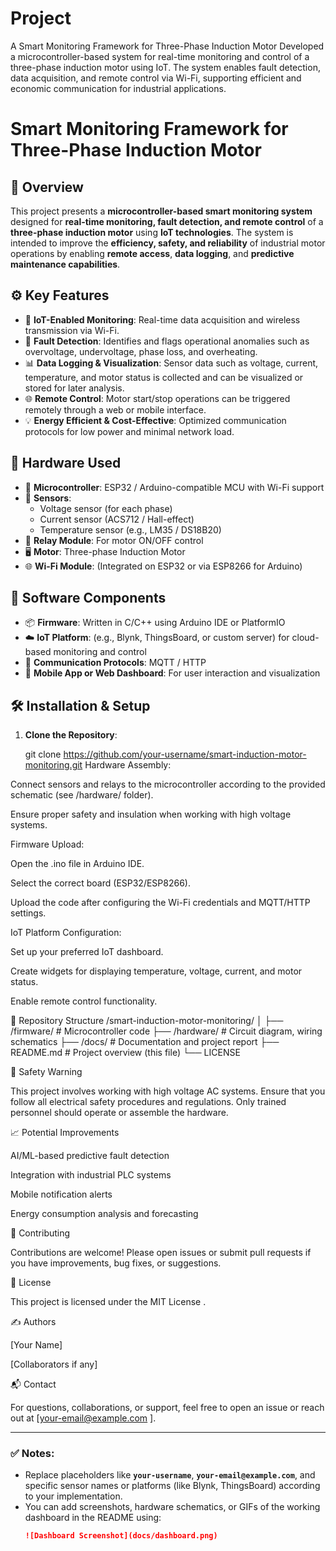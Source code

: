 # Project
A Smart Monitoring Framework for Three-Phase Induction Motor  Developed a microcontroller-based system for real-time monitoring and control of a three-phase induction motor using  IoT. The system enables fault detection, data acquisition, and remote control via Wi-Fi, supporting efficient and  economic communication for industrial applications.
# Smart Monitoring Framework for Three-Phase Induction Motor

## 📘 Overview

This project presents a **microcontroller-based smart monitoring system** designed for **real-time monitoring, fault detection, and remote control** of a **three-phase induction motor** using **IoT technologies**. The system is intended to improve the **efficiency, safety, and reliability** of industrial motor operations by enabling **remote access**, **data logging**, and **predictive maintenance capabilities**.

## ⚙️ Key Features

- 📡 **IoT-Enabled Monitoring**: Real-time data acquisition and wireless transmission via Wi-Fi.
- 🚨 **Fault Detection**: Identifies and flags operational anomalies such as overvoltage, undervoltage, phase loss, and overheating.
- 📊 **Data Logging & Visualization**: Sensor data such as voltage, current, temperature, and motor status is collected and can be visualized or stored for later analysis.
- 🌐 **Remote Control**: Motor start/stop operations can be triggered remotely through a web or mobile interface.
- 💡 **Energy Efficient & Cost-Effective**: Optimized communication protocols for low power and minimal network load.

## 🧰 Hardware Used

- 🧠 **Microcontroller**: ESP32 / Arduino-compatible MCU with Wi-Fi support
- 🔌 **Sensors**:
  - Voltage sensor (for each phase)
  - Current sensor (ACS712 / Hall-effect)
  - Temperature sensor (e.g., LM35 / DS18B20)
- 🔧 **Relay Module**: For motor ON/OFF control
- 🖥️ **Motor**: Three-phase Induction Motor
- 🌐 **Wi-Fi Module**: (Integrated on ESP32 or via ESP8266 for Arduino)

## 🧠 Software Components

- 📦 **Firmware**: Written in C/C++ using Arduino IDE or PlatformIO
- ☁️ **IoT Platform**: (e.g., Blynk, ThingsBoard, or custom server) for cloud-based monitoring and control
- 🧩 **Communication Protocols**: MQTT / HTTP
- 📱 **Mobile App or Web Dashboard**: For user interaction and visualization

## 🛠️ Installation & Setup

1. **Clone the Repository**:
    
   git clone https://github.com/your-username/smart-induction-motor-monitoring.git
   Hardware Assembly:

Connect sensors and relays to the microcontroller according to the provided schematic (see /hardware/ folder).

Ensure proper safety and insulation when working with high voltage systems.

Firmware Upload:

Open the .ino file in Arduino IDE.

Select the correct board (ESP32/ESP8266).

Upload the code after configuring the Wi-Fi credentials and MQTT/HTTP settings.

IoT Platform Configuration:

Set up your preferred IoT dashboard.

Create widgets for displaying temperature, voltage, current, and motor status.

Enable remote control functionality.

📁 Repository Structure
/smart-induction-motor-monitoring/
│
├── /firmware/               # Microcontroller code
├── /hardware/               # Circuit diagram, wiring schematics
├── /docs/                   # Documentation and project report
├── README.md                # Project overview (this file)
└── LICENSE

🚨 Safety Warning

This project involves working with high voltage AC systems. Ensure that you follow all electrical safety procedures and regulations. Only trained personnel should operate or assemble the hardware.

📈 Potential Improvements

AI/ML-based predictive fault detection

Integration with industrial PLC systems

Mobile notification alerts

Energy consumption analysis and forecasting

🤝 Contributing

Contributions are welcome! Please open issues or submit pull requests if you have improvements, bug fixes, or suggestions.

📄 License

This project is licensed under the MIT License
.

✍️ Authors

[Your Name]

[Collaborators if any]

📬 Contact

For questions, collaborations, or support, feel free to open an issue or reach out at [your-email@example.com
].


---

### ✅ Notes:
- Replace placeholders like **`your-username`**, **`your-email@example.com`**, and specific sensor names or platforms (like Blynk, ThingsBoard) according to your implementation.
- You can add screenshots, hardware schematics, or GIFs of the working dashboard in the README using:
  ```markdown
  ![Dashboard Screenshot](docs/dashboard.png)
